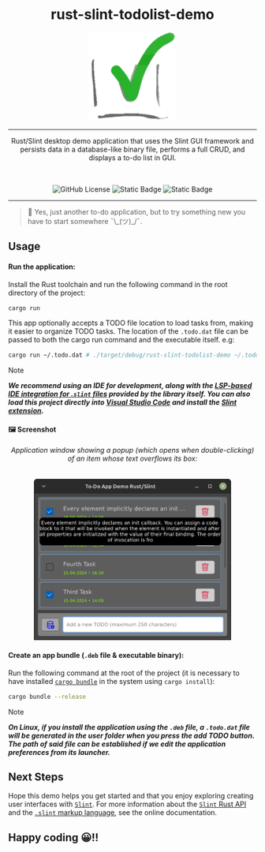 <div align="center">
  
<h1 align="center">rust-slint-todolist-demo</h1>

<img src="assets/rust-slint-todolist-demo-icon.png" width="180" height="180">

<hr />

<p style="margin-bottom: 16px;">
    Rust/Slint desktop demo application that uses the Slint GUI framework and persists data in a database-like binary file, performs a full CRUD, and displays a to-do list in GUI.
</p>

<br />
  
![GitHub License](https://img.shields.io/github/license/emarifer/request-maker) ![Static Badge](https://img.shields.io/badge/Rust-%3E=1.77-orangered) ![Static Badge](https://img.shields.io/badge/Slint-%3E=1.5.1-blue)

</div>

<hr />

>🤦 Yes, just another to-do application, but to try something new you have to start somewhere ¯\\\_(ツ)\_/¯.

## Usage

#### Run the application:

Install the Rust toolchain and run the following command in the root directory of the project:

```bash
cargo run
```

This app optionally accepts a TODO file location to load tasks from, making it easier to organize TODO tasks. The location of the `.todo.dat` file can be passed to both the cargo run command and the executable itself. e.g:

```bash
cargo run ~/.todo.dat # ./target/debug/rust-slint-todolist-demo ~/.todo.dat
```

>[!NOTE]
>***We recommend using an IDE for development, along with the [LSP-based IDE integration for .`slint` files](https://github.com/slint-ui/slint/blob/master/tools/lsp/README.md) provided by the library itself. You can also load this project directly into [Visual Studio Code](https://code.visualstudio.com) and install the [Slint extension](https://marketplace.visualstudio.com/items?itemName=Slint.slint).***

#### 🖼️ Screenshot

<div align="center">

###### Application window showing a popup (which opens when double-clicking) of an item whose text overflows its box:

<img src="assets/screenshot.png" width="400">

</div>

#### Create an app bundle (`.deb` file & executable binary):

Run the following command at the root of the project (it is necessary to have installed [`cargo bundle`](https://crates.io/crates/cargo-bundle) in the system using `cargo install`):

```bash
cargo bundle --release
```

>[!NOTE]
>***On Linux, if you install the application using the `.deb` file, a `.todo.dat` file will be generated in the user folder when you press the add TODO button. The path of said file can be established if we edit the application preferences from its launcher.***

## Next Steps

Hope this demo helps you get started and that you enjoy exploring creating user interfaces with [`Slint`](https://slint.dev/). For more information about the [`Slint` Rust API](https://releases.slint.dev/1.5.1/docs/rust/slint/) and the [`.slint` markup language](https://releases.slint.dev/1.5.1/docs/slint/), see the online documentation.


## Happy coding 😀!!
